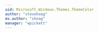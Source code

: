 ```yaml
---
uid: Microsoft.Windows.Themes.ThemeColor
author: "stevehoag"
ms.author: "shoag"
manager: "wpickett"
---
```

